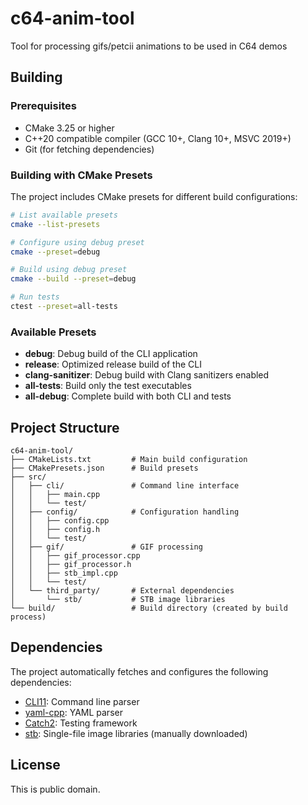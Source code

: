 # c64-anim-tool

Tool for processing gifs/petcii animations to be used in C64 demos

## Building

### Prerequisites

- CMake 3.25 or higher
- C++20 compatible compiler (GCC 10+, Clang 10+, MSVC 2019+)
- Git (for fetching dependencies)

### Building with CMake Presets

The project includes CMake presets for different build configurations:

```bash
# List available presets
cmake --list-presets

# Configure using debug preset
cmake --preset=debug

# Build using debug preset
cmake --build --preset=debug

# Run tests
ctest --preset=all-tests
```

### Available Presets

- **debug**: Debug build of the CLI application
- **release**: Optimized release build of the CLI
- **clang-sanitizer**: Debug build with Clang sanitizers enabled
- **all-tests**: Build only the test executables
- **all-debug**: Complete build with both CLI and tests


## Project Structure

```
c64-anim-tool/
├── CMakeLists.txt         # Main build configuration
├── CMakePresets.json      # Build presets
├── src/
│   ├── cli/               # Command line interface
│   │   ├── main.cpp
│   │   └── test/
│   ├── config/            # Configuration handling
│   │   ├── config.cpp
│   │   ├── config.h
│   │   └── test/
│   ├── gif/               # GIF processing
│   │   ├── gif_processor.cpp
│   │   ├── gif_processor.h
│   │   ├── stb_impl.cpp
│   │   └── test/
│   └── third_party/       # External dependencies
│       └── stb/           # STB image libraries
└── build/                 # Build directory (created by build process)
```

## Dependencies

The project automatically fetches and configures the following dependencies:

- [CLI11](https://github.com/CLIUtils/CLI11): Command line parser
- [yaml-cpp](https://github.com/jbeder/yaml-cpp): YAML parser
- [Catch2](https://github.com/catchorg/Catch2): Testing framework
- [stb](https://github.com/nothings/stb): Single-file image libraries (manually downloaded)

## License

This is public domain.